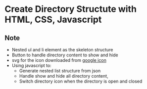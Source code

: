 # Create Directory Structute with HTML, CSS, Javascript

## Note
- Nested ul and li element as the skeleton structure
- Button to handle directory content to show and hide
- svg for the icon downloaded from [google icon](https://fonts.google.com/icons)
- Using javascript to:
    - Generate nested list structure from json
    - Handle show and hide all directory content, 
    - Switch directory icon when the directory is open and closed
